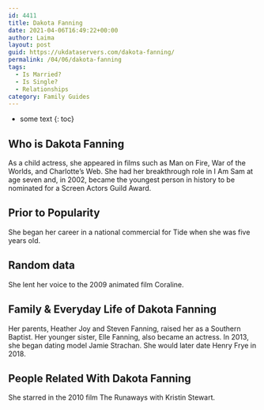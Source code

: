 ```yaml
---
id: 4411
title: Dakota Fanning
date: 2021-04-06T16:49:22+00:00
author: Laima
layout: post
guid: https://ukdataservers.com/dakota-fanning/
permalink: /04/06/dakota-fanning
tags:
  - Is Married?
  - Is Single?
  - Relationships
category: Family Guides
---
```


* some text
{: toc}


## Who is Dakota Fanning
                  
                  
                  
As a child actress, she appeared in films such as Man on Fire, War of the Worlds, and Charlotte&#8217;s Web. She had her breakthrough role in I Am Sam at age seven and, in 2002, became the youngest person in history to be nominated for a Screen Actors Guild Award. 
                  
              
            
              
            
                
                
                
## Prior to Popularity
                  
                  
                  
She began her career in a national commercial for Tide when she was five years old.
                  
              
            
              
            
                
                
                
## Random data
                  
                  
                  
She lent her voice to the 2009 animated film Coraline.
                  
              
            
              
            
                
                
                
## Family & Everyday Life of Dakota Fanning
                  
                  
                  
Her parents, Heather Joy and Steven Fanning, raised her as a Southern Baptist. Her younger sister, Elle Fanning, also became an actress. In 2013, she began dating model Jamie Strachan. She would later date Henry Frye in 2018.
                  
              
            
              
            
                
                
                
## People Related With Dakota Fanning
                  
                  
                  
She starred in the 2010 film The Runaways with Kristin Stewart.
                  
              
            
              
            
                
              
            
              
              
            
            
              
            
          
          
          